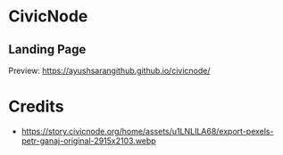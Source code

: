 # CivicNode

## Landing Page

Preview: https://ayushsarangithub.github.io/civicnode/

# Credits

- https://story.civicnode.org/home/assets/u1LNLILA68/export-pexels-petr-ganaj-original-2915x2103.webp

